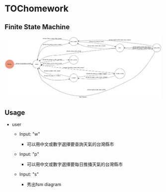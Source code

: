 # TOChomework

## Finite State Machine
![fsm](./fsm.png)

## Usage

* user
	* Input: "w"
		*  可以用中文或數字選擇要查詢天氣的台灣縣市

	* Input: "p"
		*  可以用中文或數字選擇要每日推播天氣的台灣縣市
	* Input: "s"
		*  秀出fsm diagram
